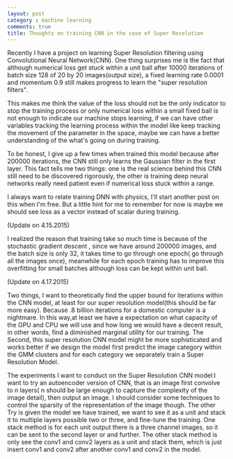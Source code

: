 ```yaml
---
layout: post
category : machine learning
comments: true
title: Thoughts on training CNN in the case of Super Resolution
---
```


Recently I have a project on learning Super Resolution filtering using Convolutional Neural Network(CNN). One thing surprises me is the fact that although numerical loss get stuck within a unit ball after 10000 iterations of batch size 128 of 20 by 20 images(output size), a fixed learning rate 0.0001 and momentum 0.9 still makes progress to learn the "super resolution filters".

<!--break-->


This makes me think the value of the loss should not be the only indicator to stop the training process or only numerical loss within a small fixed ball is not enough to indicate our machine stops learning, if we can have other variables tracking the learning process within the model like keep tracking the movement of the parameter in the space, maybe we can have a better understanding of the what's going on during training.
<!--break-->

To be honest, I give up a few times when trained this model because after 200000 iterations, the CNN still only learns the Gaussian filter in the first layer. This fact tells me two things: one is the real science behind this CNN still need to be discovered rigorously, the other is training deep neural networks really need patient even if numerical loss stuck within a range.
<!--break-->

I always want to relate training DNN with physics, I'll start another post on this when I'm free. But a little hint for me to remember for now is maybe we should see loss as a vector instead of scalar during training.

<!--break-->

(Update on 4.15.2015)

<!--break-->
I realized the reason that training take so much time is because of the stochastic gradient descent , since we have around 200000 images, and the batch size is only 32, it takes time to go through one epoch( go through all the images once), meanwhile for each epoch training has to improve this overfitting for small batches although loss can be kept within unit ball.

<!--break-->

(Update on 4.17.2015)

<!--break-->

Two things, I want to theoretically find the upper bound for iterations within the CNN model, at least for our super resolution model(this should be far more easy). Because .8 billion iterations for a domestic computer is a nightmare.  In this way,at least we have a expectation on what capacity of the GPU and CPU we will use and how long we would have a decent result, in other words, find a diminished marginal utility for our training. The Second, this super resolution CNN model might be more sophisticated and works better if we design the model first predict the image category within the GMM clusters and for each category we separately train a Super Resolution Model.

<!--break-->

The experiments I want to conduct on the Super Resolution CNN model:I want to try an autoencoder version of CNN, that is an image first convolve to n layers( n should be large enough to capture the complexity of the image detail), then output an image. I should consider some techniques to control the sparsity of the representation of the image though. The other Try is given the model we have trained, we want to see it as a unit and stack it to multiple layers possible two or three, and fine-tune the training. One stack method is for each unit output there is a three channel images, so it can be sent to the second layer or and further. The other stack method is only see the conv1 and conv2 layers as a unit and stack them, which is just insert conv1 and conv2 after another conv1 and conv2 in the model.
